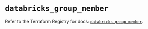 # `databricks_group_member`

Refer to the Terraform Registry for docs: [`databricks_group_member`](https://registry.terraform.io/providers/databricks/databricks/1.86.0/docs/resources/group_member).
